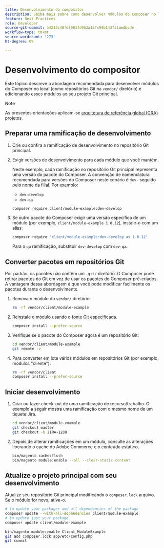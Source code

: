 ```yaml
---
title: Desenvolvimento do compositor
description: Saiba mais sobre como desenvolver módulos do Composer no local, no diretório "vendor/".
feature: Best Practices
role: Developer
source-git-commit: b4213c40fdf903fd962a15fc99b143f31aedbcde
workflow-type: tm+mt
source-wordcount: '273'
ht-degree: 0%

---
```



# Desenvolvimento do compositor

Este tópico descreve a abordagem recomendada para desenvolver módulos do Composer no local (como repositórios Git na `vendor/` diretório) e adicionando esses módulos ao seu projeto Git principal.

>[!NOTE]
>
>As presentes orientações aplicam-se [arquitetura de referência global (GRA)](../overview.md) projetos.

## Preparar uma ramificação de desenvolvimento

1. Crie ou confira a ramificação de desenvolvimento no repositório Git principal.
1. Exigir versões de desenvolvimento para cada módulo que você mantém.

   Neste exemplo, cada ramificação no repositório Git principal representa uma versão do pacote do Composer. A convenção de nomenclatura recomendada para versões do Composer neste cenário é `dev-` seguido pelo nome da filial. Por exemplo:

   - `dev-develop`
   - `dev-qa`

   ```bash
   composer require client/module-example:dev-develop
   ```

1. Se outro pacote do Composer exigir uma versão específica de um módulo (por exemplo, `client/module-example 1.0.12`), instale-o com um alias:

   ```bash
   composer require 'client/module-example:dev-develop as 1.0.12'
   ```

   Para o `qa` ramificação, substituir `dev-develop` com `dev-qa`.

## Converter pacotes em repositórios Git

Por padrão, os pacotes não contêm um `.git/` diretório. O Composer pode retirar pacotes do Git em vez de usar os pacotes do Composer pré-criados. A vantagem dessa abordagem é que você pode modificar facilmente os pacotes durante o desenvolvimento.

1. Remova o módulo do `vendor/` diretório.

   ```bash
   rm -rf vendor/client/module-example
   ```

1. Reinstale o módulo usando o [fonte Git especificada](#prepare-a-development-branch).

   ```bash
   composer install --prefer-source
   ```

1. Verifique se o pacote do Composer agora é um repositório Git:

   ```bash
   cd vendor/client/module-example
   git remote -v
   ```

1. Para converter em lote vários módulos em repositórios Git (por exemplo, módulos &quot;cliente&quot;):

   ```bash
   rm -rf vendor/client
   composer install --prefer-source
   ```

## Iniciar desenvolvimento

1. Criar ou fazer check-out de uma ramificação de recurso/trabalho. O exemplo a seguir mostra uma ramificação com o mesmo nome de um tíquete Jira.

   ```bash
   cd vendor/client/module-example
   git checkout master
   git checkout -b JIRA-1200
   ```

1. Depois de alterar ramificações em um módulo, consulte as alterações liberando o cache do Adobe Commerce e o conteúdo estático.

   ```bash
   bin/magento cache:flush
   bin/magento module:enable --all --clear-static-content
   ```

## Atualize o projeto principal com seu desenvolvimento

Atualize seu repositório Git principal modificando o `composer.lock` arquivo. Se o módulo for novo, ative-o.

```bash
# to update your packages and all dependencies of the package
composer update --with-all-dependencies client/module-example
# to update just your package
composer update client/module-example
 
bin/magento module:enable Client_ModuleExample
git add composer.lock app/etc/config.php
git commit
```
